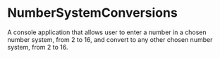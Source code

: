 # NumberSystemConversions
A console application that allows user to enter a number in a chosen number system, from 2 to 16, and convert to any other chosen number system, from 2 to 16.

